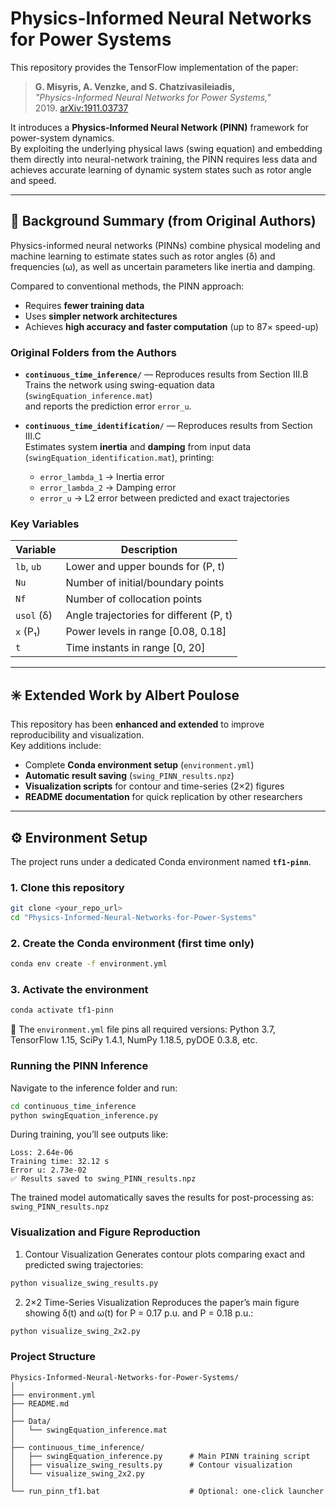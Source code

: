 # Physics-Informed Neural Networks for Power Systems

This repository provides the TensorFlow implementation of the paper:

> **G. Misyris, A. Venzke, and S. Chatzivasileiadis,**  
> *"Physics-Informed Neural Networks for Power Systems,"*  
> 2019. [arXiv:1911.03737](https://arxiv.org/abs/1911.03737)

It introduces a **Physics-Informed Neural Network (PINN)** framework for power-system dynamics.  
By exploiting the underlying physical laws (swing equation) and embedding them directly into neural-network training, the PINN requires less data and achieves accurate learning of dynamic system states such as rotor angle and speed.

---

## 🧠 Background Summary (from Original Authors)

Physics-informed neural networks (PINNs) combine physical modeling and machine learning to estimate states such as rotor angles (δ) and frequencies (ω), as well as uncertain parameters like inertia and damping.

Compared to conventional methods, the PINN approach:
- Requires **fewer training data**
- Uses **simpler network architectures**
- Achieves **high accuracy and faster computation** (up to 87× speed-up)

### Original Folders from the Authors
- **`continuous_time_inference/`** — Reproduces results from Section III.B  
  Trains the network using swing-equation data (`swingEquation_inference.mat`)  
  and reports the prediction error `error_u`.

- **`continuous_time_identification/`** — Reproduces results from Section III.C  
  Estimates system **inertia** and **damping** from input data  
  (`swingEquation_identification.mat`), printing:
  - `error_lambda_1` → Inertia error  
  - `error_lambda_2` → Damping error  
  - `error_u` → L2 error between predicted and exact trajectories  

### Key Variables
| Variable | Description |
|-----------|-------------|
| `lb`, `ub` | Lower and upper bounds for (P, t) |
| `Nu` | Number of initial/boundary points |
| `Nf` | Number of collocation points |
| `usol` (δ) | Angle trajectories for different (P, t) |
| `x` (P₁) | Power levels in range [0.08, 0.18] |
| `t` | Time instants in range [0, 20] |

---

## ✳️ Extended Work by Albert Poulose

This repository has been **enhanced and extended** to improve reproducibility and visualization.  
Key additions include:
- Complete **Conda environment setup** (`environment.yml`)
- **Automatic result saving** (`swing_PINN_results.npz`)
- **Visualization scripts** for contour and time-series (2×2) figures
- **README documentation** for quick replication by other researchers

---

## ⚙️ Environment Setup

The project runs under a dedicated Conda environment named **`tf1-pinn`**.

### 1. Clone this repository
```bash
git clone <your_repo_url>
cd "Physics-Informed-Neural-Networks-for-Power-Systems"
```
### 2. Create the Conda environment (first time only)
```bash
conda env create -f environment.yml
```
### 3. Activate the environment
```bash
conda activate tf1-pinn
```
🧩 The `environment.yml` file pins all required versions:
Python 3.7, TensorFlow 1.15, SciPy 1.4.1, NumPy 1.18.5, pyDOE 0.3.8, etc.

### Running the PINN Inference
Navigate to the inference folder and run:
```bash
cd continuous_time_inference
python swingEquation_inference.py
```
During training, you’ll see outputs like:
```vbnet
Loss: 2.64e-06
Training time: 32.12 s
Error u: 2.73e-02
✅ Results saved to swing_PINN_results.npz
```
The trained model automatically saves the results for post-processing as: `swing_PINN_results.npz`
### Visualization and Figure Reproduction
1. Contour Visualization
Generates contour plots comparing exact and predicted swing trajectories:
```bash
python visualize_swing_results.py
```
2. 2×2 Time-Series Visualization
Reproduces the paper’s main figure showing δ(t) and ω(t) for P = 0.17 p.u. and P = 0.18 p.u.: 
```bash
python visualize_swing_2x2.py
```
### Project Structure
```text
Physics-Informed-Neural-Networks-for-Power-Systems/
│
├── environment.yml
├── README.md
│
├── Data/
│   └── swingEquation_inference.mat
│
├── continuous_time_inference/
│   ├── swingEquation_inference.py      # Main PINN training script
│   ├── visualize_swing_results.py      # Contour visualization
│   └── visualize_swing_2x2.py          
│
└── run_pinn_tf1.bat                    # Optional: one-click launcher
```

